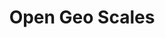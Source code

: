 ---
layout: project
title: Open Geo Scales
description: Fournir un point d'accès standardisé à des données environnementales et climatiques agrégées à différentes échelles géospatiales
season: 9
repository:
website:
image:
---